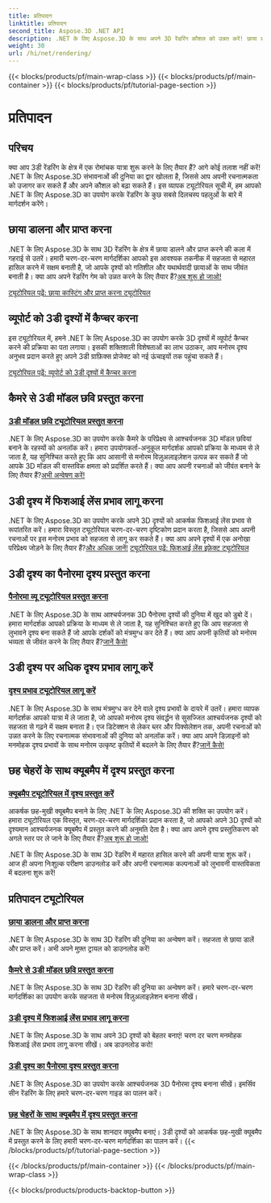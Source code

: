 ```yaml
---
title: प्रतिपादन
linktitle: प्रतिपादन
second_title: Aspose.3D .NET API
description: .NET के लिए Aspose.3D के साथ अपने 3D रेंडरिंग कौशल को उन्नत करें! छाया डालें, मनमोहक दृश्य बनाएं, फ़िशआई लेंस प्रभाव लागू करें, और भी बहुत कुछ।
weight: 30
url: /hi/net/rendering/
---
```


{{< blocks/products/pf/main-wrap-class >}}
{{< blocks/products/pf/main-container >}}
{{< blocks/products/pf/tutorial-page-section >}}

# प्रतिपादन

## परिचय

क्या आप 3डी रेंडरिंग के क्षेत्र में एक रोमांचक यात्रा शुरू करने के लिए तैयार हैं? आगे कोई तलाश नहीं करें! .NET के लिए Aspose.3D संभावनाओं की दुनिया का द्वार खोलता है, जिससे आप अपनी रचनात्मकता को उजागर कर सकते हैं और अपने कौशल को बढ़ा सकते हैं। इस व्यापक ट्यूटोरियल सूची में, हम आपको .NET के लिए Aspose.3D का उपयोग करके रेंडरिंग के कुछ सबसे दिलचस्प पहलुओं के बारे में मार्गदर्शन करेंगे।

## छाया डालना और प्राप्त करना
 .NET के लिए Aspose.3D के साथ 3D रेंडरिंग के क्षेत्र में छाया डालने और प्राप्त करने की कला में गहराई से उतरें। हमारी चरण-दर-चरण मार्गदर्शिका आपको इस आवश्यक तकनीक में सहजता से महारत हासिल करने में सक्षम बनाती है, जो आपके दृश्यों को गतिशील और यथार्थवादी छायाओं के साथ जीवंत बनाती है। क्या आप अपने रेंडरिंग गेम को उन्नत करने के लिए तैयार हैं?[अब शुरू हो जाओ!](./cast-receive-shadows/)

[ट्यूटोरियल पढ़ें: छाया कास्टिंग और प्राप्त करना ट्यूटोरियल](./cast-receive-shadows/)


## व्यूपोर्ट को 3डी दृश्यों में कैप्चर करना
इस ट्यूटोरियल में, हमने .NET के लिए Aspose.3D का उपयोग करके 3D दृश्यों में व्यूपोर्ट कैप्चर करने की प्रक्रिया का पता लगाया। इसकी शक्तिशाली विशेषताओं का लाभ उठाकर, आप मनोरम दृश्य अनुभव प्रदान करते हुए अपने 3डी ग्राफ़िक्स प्रोजेक्ट को नई ऊंचाइयों तक पहुंचा सकते हैं।

[ट्यूटोरियल पढ़ें: व्यूपोर्ट को 3डी दृश्यों में कैप्चर करना](./capture-viewport/)


## कैमरे से 3डी मॉडल छवि प्रस्तुत करना
### [3डी मॉडल छवि ट्यूटोरियल प्रस्तुत करना](./render-3d-model-image/)
 .NET के लिए Aspose.3D का उपयोग करके कैमरे के परिप्रेक्ष्य से आश्चर्यजनक 3D मॉडल छवियां बनाने के रहस्यों को अनलॉक करें। हमारा उपयोगकर्ता-अनुकूल मार्गदर्शक आपको प्रक्रिया के माध्यम से ले जाता है, यह सुनिश्चित करते हुए कि आप आसानी से मनोरम विज़ुअलाइज़ेशन उत्पन्न कर सकते हैं जो आपके 3D मॉडल की वास्तविक क्षमता को प्रदर्शित करते हैं। क्या आप अपनी रचनाओं को जीवंत बनाने के लिए तैयार हैं?[अभी अन्वेषण करें!](./render-3d-model-image/)

## 3डी दृश्य में फिशआई लेंस प्रभाव लागू करना
.NET के लिए Aspose.3D का उपयोग करके अपने 3D दृश्यों को आकर्षक फिशआई लेंस प्रभाव से रूपांतरित करें। हमारा विस्तृत ट्यूटोरियल चरण-दर-चरण दृष्टिकोण प्रदान करता है, जिससे आप अपनी रचनाओं पर इस मनोरम प्रभाव को सहजता से लागू कर सकते हैं। क्या आप अपने दृश्यों में एक अनोखा परिप्रेक्ष्य जोड़ने के लिए तैयार हैं?[और अधिक जानें!](./fisheye-lens-effect-3d-scene/)
[ट्यूटोरियल पढ़ें: फिशआई लेंस इफ़ेक्ट ट्यूटोरियल](./fisheye-lens-effect-3d-scene/)

## 3डी दृश्य का पैनोरमा दृश्य प्रस्तुत करना
### [पैनोरमा व्यू ट्यूटोरियल प्रस्तुत करना](./render-panorama-view/)
 .NET के लिए Aspose.3D के साथ आश्चर्यजनक 3D पैनोरमा दृश्यों की दुनिया में खुद को डुबो दें। हमारा मार्गदर्शक आपको प्रक्रिया के माध्यम से ले जाता है, यह सुनिश्चित करते हुए कि आप सहजता से लुभावने दृश्य बना सकते हैं जो आपके दर्शकों को मंत्रमुग्ध कर देते हैं। क्या आप अपनी कृतियों को मनोरम भव्यता से जीवंत करने के लिए तैयार हैं?[जानें कैसे!](./render-panorama-view/)

## 3डी दृश्य पर अधिक दृश्य प्रभाव लागू करें
### [दृश्य प्रभाव ट्यूटोरियल लागू करें](./apply-visual-effects/)
.NET के लिए Aspose.3D के साथ मंत्रमुग्ध कर देने वाले दृश्य प्रभावों के दायरे में उतरें। हमारा व्यापक मार्गदर्शक आपको यात्रा में ले जाता है, जो आपको मनोरम दृश्य संवर्द्धन से सुसज्जित आश्चर्यजनक दृश्यों को सहजता से गढ़ने में सक्षम बनाता है। एज डिटेक्शन से लेकर ब्लर और पिक्सेलेशन तक, अपनी रचनाओं को उन्नत करने के लिए रचनात्मक संभावनाओं की दुनिया को अनलॉक करें। क्या आप अपने डिज़ाइनों को मनमोहक दृश्य प्रभावों के साथ मनोरम उत्कृष्ट कृतियों में बदलने के लिए तैयार हैं?[जानें कैसे!](./apply-visual-effects/)

## छह चेहरों के साथ क्यूबमैप में दृश्य प्रस्तुत करना
### [क्यूबमैप ट्यूटोरियल में दृश्य प्रस्तुत करें](./render-scene-cubemap/)
 आकर्षक छह-मुखी क्यूबमैप बनाने के लिए .NET के लिए Aspose.3D की शक्ति का उपयोग करें। हमारा ट्यूटोरियल एक विस्तृत, चरण-दर-चरण मार्गदर्शिका प्रदान करता है, जो आपको अपने 3D दृश्यों को दृश्यमान आश्चर्यजनक क्यूबमैप में प्रस्तुत करने की अनुमति देता है। क्या आप अपने दृश्य प्रस्तुतिकरण को अगले स्तर पर ले जाने के लिए तैयार हैं?[अब शुरू हो जाओ!](./render-scene-cubemap/)

.NET के लिए Aspose.3D के साथ 3D रेंडरिंग में महारत हासिल करने की अपनी यात्रा शुरू करें। आज ही अपना निःशुल्क परीक्षण डाउनलोड करें और अपनी रचनात्मक कल्पनाओं को लुभावनी वास्तविकता में बदलना शुरू करें!
## प्रतिपादन ट्यूटोरियल
### [छाया डालना और प्राप्त करना](./cast-receive-shadows/)
.NET के लिए Aspose.3D के साथ 3D रेंडरिंग की दुनिया का अन्वेषण करें। सहजता से छाया डालें और प्राप्त करें। अभी अपने मुफ़्त ट्रायल को डाउनलोड करें!
### [कैमरे से 3डी मॉडल छवि प्रस्तुत करना](./render-3d-model-image/)
.NET के लिए Aspose.3D के साथ 3D रेंडरिंग की दुनिया का अन्वेषण करें। हमारे चरण-दर-चरण मार्गदर्शिका का उपयोग करके सहजता से मनोरम विज़ुअलाइज़ेशन बनाना सीखें।
### [3डी दृश्य में फिशआई लेंस प्रभाव लागू करना](./fisheye-lens-effect-3d-scene/)
.NET के लिए Aspose.3D के साथ अपने 3D दृश्यों को बेहतर बनाएं! चरण दर चरण मनमोहक फिशआई लेंस प्रभाव लागू करना सीखें। अब डाउनलोड करो!
### [3डी दृश्य का पैनोरमा दृश्य प्रस्तुत करना](./render-panorama-view/)
.NET के लिए Aspose.3D का उपयोग करके आश्चर्यजनक 3D पैनोरमा दृश्य बनाना सीखें। इमर्सिव सीन रेंडरिंग के लिए हमारे चरण-दर-चरण गाइड का पालन करें।
### [छह चेहरों के साथ क्यूबमैप में दृश्य प्रस्तुत करना](./render-scene-cubemap/)
.NET के लिए Aspose.3D के साथ शानदार क्यूबमैप बनाएं। 3डी दृश्यों को आकर्षक छह-मुखी क्यूबमैप में प्रस्तुत करने के लिए हमारी चरण-दर-चरण मार्गदर्शिका का पालन करें।
{{< /blocks/products/pf/tutorial-page-section >}}

{{< /blocks/products/pf/main-container >}}
{{< /blocks/products/pf/main-wrap-class >}}

{{< blocks/products/products-backtop-button >}}
